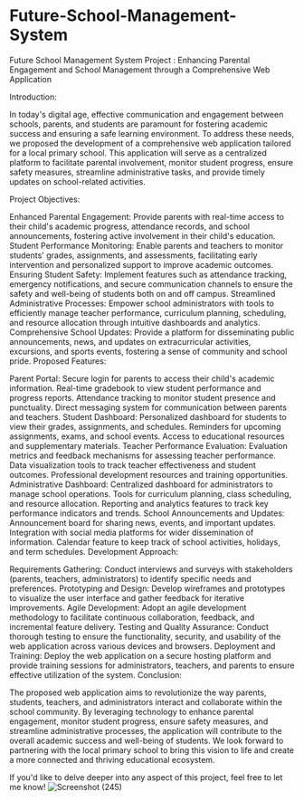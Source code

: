 # Future-School-Management-System
 Future School Management System
 Project : Enhancing Parental Engagement and School Management through a Comprehensive Web Application

Introduction:

In today's digital age, effective communication and engagement between schools, parents, and students are paramount for fostering academic success and ensuring a safe learning environment. To address these needs, we proposed the development of a comprehensive web application tailored for a local primary school. This application will serve as a centralized platform to facilitate parental involvement, monitor student progress, ensure safety measures, streamline administrative tasks, and provide timely updates on school-related activities.

Project Objectives:

Enhanced Parental Engagement: Provide parents with real-time access to their child's academic progress, attendance records, and school announcements, fostering active involvement in their child's education.
Student Performance Monitoring: Enable parents and teachers to monitor students' grades, assignments, and assessments, facilitating early intervention and personalized support to improve academic outcomes.
Ensuring Student Safety: Implement features such as attendance tracking, emergency notifications, and secure communication channels to ensure the safety and well-being of students both on and off campus.
Streamlined Administrative Processes: Empower school administrators with tools to efficiently manage teacher performance, curriculum planning, scheduling, and resource allocation through intuitive dashboards and analytics.
Comprehensive School Updates: Provide a platform for disseminating public announcements, news, and updates on extracurricular activities, excursions, and sports events, fostering a sense of community and school pride.
Proposed Features:

Parent Portal:
Secure login for parents to access their child's academic information.
Real-time gradebook to view student performance and progress reports.
Attendance tracking to monitor student presence and punctuality.
Direct messaging system for communication between parents and teachers.
Student Dashboard:
Personalized dashboard for students to view their grades, assignments, and schedules.
Reminders for upcoming assignments, exams, and school events.
Access to educational resources and supplementary materials.
Teacher Performance Evaluation:
Evaluation metrics and feedback mechanisms for assessing teacher performance.
Data visualization tools to track teacher effectiveness and student outcomes.
Professional development resources and training opportunities.
Administrative Dashboard:
Centralized dashboard for administrators to manage school operations.
Tools for curriculum planning, class scheduling, and resource allocation.
Reporting and analytics features to track key performance indicators and trends.
School Announcements and Updates:
Announcement board for sharing news, events, and important updates.
Integration with social media platforms for wider dissemination of information.
Calendar feature to keep track of school activities, holidays, and term schedules.
Development Approach:

Requirements Gathering: Conduct interviews and surveys with stakeholders (parents, teachers, administrators) to identify specific needs and preferences.
Prototyping and Design: Develop wireframes and prototypes to visualize the user interface and gather feedback for iterative improvements.
Agile Development: Adopt an agile development methodology to facilitate continuous collaboration, feedback, and incremental feature delivery.
Testing and Quality Assurance: Conduct thorough testing to ensure the functionality, security, and usability of the web application across various devices and browsers.
Deployment and Training: Deploy the web application on a secure hosting platform and provide training sessions for administrators, teachers, and parents to ensure effective utilization of the system.
Conclusion:

The proposed web application aims to revolutionize the way parents, students, teachers, and administrators interact and collaborate within the school community. By leveraging technology to enhance parental engagement, monitor student progress, ensure safety measures, and streamline administrative processes, the application will contribute to the overall academic success and well-being of students. We look forward to partnering with the local primary school to bring this vision to life and create a more connected and thriving educational ecosystem.

If you'd like to delve deeper into any aspect of this project, feel free to let me know!
![Screenshot (245)](https://github.com/DevMartin1/Future-School-Management-System/assets/172501279/0c6b5e0a-a32c-4157-b02c-b0f2806351ae)
